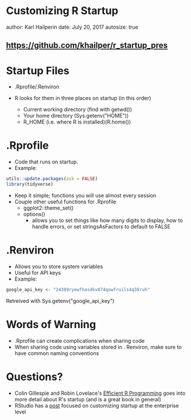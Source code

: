 Customizing R Startup
========================================================
author: Karl Hailperin
date: July 20, 2017
autosize: true
## https://github.com/khailper/r_startup_pres

Startup Files 
========================================================

- .Rprofile/.Renviron

- R looks for them in three places on startup (in this order)
    - Current working directory (find with getwd())
    - Your home directory (Sys.getenv("HOME"))
    - R_HOME (i.e. where R is installed)(R.home())
    
.Rprofile
========================================================

- Code that runs on startup.
- Example:


```r
utils::update.packages(ask = FALSE)
library(tidyverse)
```
- Keep it simple; functions you will use almost every session
- Couple other useful functions for .Rprofile
    - ggplot2::theme_set()
    - options()
        - allows you to set things like how many digits to display, how to handle errors, or set stringsAsFactors to default to FALSE

.Renviron
========================================================

- Allows you to store system variables
- Useful for API keys
- Example:


```r
google_api_key <- "24389ryewfhasdkv874qowfruils4q38ruh"
```
Retreived with Sys.getenv("google_api_key")

Words of Warning
========================================================
- .Rprofile can create complications when sharing code
- When sharing code using variables stored in . Renviron, make sure to have common naming conventions

Questions?
========================================================

- Colin Gillespie and Robin Lovelace's [Efficient R Programming](https://bookdown.org/csgillespie/efficientR/set-up.html#r-startup) goes into more detail about R's startup (and is a great book in general)
- RStudio has a [post](https://rviews.rstudio.com/2017/04/19/r-for-enterprise-understanding-r-s-startup/) focused on customizing startup at the enterprise level
